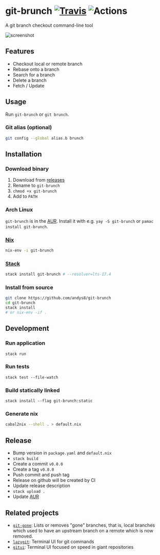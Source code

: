 # git-brunch [![Travis](https://travis-ci.org/andys8/git-brunch.svg?branch=master)](https://travis-ci.org/andys8/git-brunch) ![Actions](https://github.com/andys8/git-brunch/workflows/CI/badge.svg)

A git branch checkout command-line tool

![screenshot](https://raw.githubusercontent.com/andys8/git-brunch/master/screenshot.png)

## Features

- Checkout local or remote branch
- Rebase onto a branch
- Search for a branch
- Delete a branch
- Fetch / Update

## Usage

Run `git-brunch` or `git brunch`.

### Git alias (optional)

```sh
git config --global alias.b brunch
```

## Installation

### Download binary

1. Download from [releases](https://github.com/andys8/git-brunch/releases)
1. Rename to `git-brunch`
1. `chmod +x git-brunch`
1. Add to `PATH`

### Arch Linux

`git-brunch` is in the [AUR](https://aur.archlinux.org/packages/git-brunch).
Install it with e.g. `yay -S git-brunch` or `pamac install git-brunch`.

### [Nix](https://nixos.org/nix)

```sh
nix-env -i git-brunch
```

### [Stack](https://haskellstack.org)

```sh
stack install git-brunch # --resolver=lts-17.4
```

### Install from source

```sh
git clone https://github.com/andys8/git-brunch
cd git-brunch
stack install
# or nix-env -if .
```

## Development

### Run application

```shell
stack run
```

### Run tests

```shell
stack test --file-watch
```

### Build statically linked

```shell
stack install --flag git-brunch:static
```

### Generate nix

```sh
cabal2nix --shell . > default.nix
```

## Release

- Bump version in `package.yaml` and `default.nix`
- `stack build`
- Create a commit `v0.0.0`
- Create a tag `v0.0.0`
- Push commit and push tag
- Release on github will be created by CI
- Update release description
- `stack upload .`
- Update [AUR](https://aur.archlinux.org/cgit/aur.git/tree/PKGBUILD?h=git-brunch#n3)

## Related projects

- [`git-gone`](https://github.com/lunaryorn/git-gone): Lists or removes "gone" branches, that is, local branches which used to have an upstream branch on a remote which is now removed.
- [`lazygit`](https://github.com/jesseduffield/lazygit): Terminal UI for git commands
- [`gitui`](https://github.com/extrawurst/gitui): Terminal UI focused on speed in giant repositories
